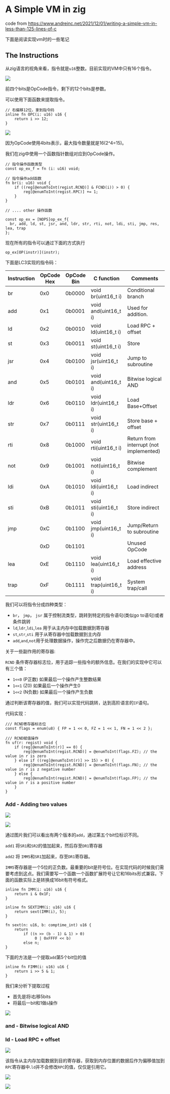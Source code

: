 

# A Simple VM in zig
code from https://www.andreinc.net/2021/12/01/writing-a-simple-vm-in-less-than-125-lines-of-c

下面是阅读实现vm时的一些笔记

## The Instructions

从zig语言的视角来看，指令就是`u16`整数。目前实现的VM中只有16个指令。

![](https://www.andreinc.net/assets/images/2021-12-01-writing-a-simple-vm-in-less-than-125-lines-of-c/instr.drawio.png)

前四个bits是OpCode指令，剩下的12个bits是参数。

可以使用下面函数来提取指令。

```zig
// 右偏移12位，拿到指令码
inline fn OPC(i: u16) u16 {
    return i >> 12;
}
```

![](https://www.andreinc.net/assets/images/2021-12-01-writing-a-simple-vm-in-less-than-125-lines-of-c/opp.drawio.png)

因为OpCode使用4bits表示，最大指令数量就是16(2^4=15)。

我们在zig中使用一个函数指针数组对应到OpCode操作。

```zig
// 指令操作函数类型
const op_ex_f = fn (i: u16) void;

// 指令操作add函数
fn br(i: u16) void {
    if ((reg[@enumToInt(regist.RCND)] & FCND(i)) > 0) {
        reg[@enumToInt(regist.RPC)] += 1;
    }
}

// .... other 操作函数

const op_ex = [NOPS]op_ex_f{
  br, add, ld, st, jsr, and, ldr, str, rti, not, ldi, sti, jmp, res, lea, trap 
};

```

现在所有的指令可以通过下面的方式执行

```
op_ex[OP(instr)](instr);
```

下面是LC3实现的指令码：

|Instruction|OpCode Hex|	OpCode Bin|	C function	|Comments|
|-------|---|---|---|---|
|br|0x0|0b0000|void br(uint16_t i)|Conditional branch|
|add|0x1|0b0001|void and(uint16_t i)|Used for addition.|
|ld|0x2|0b0010|void ld(uint16_t i)|Load RPC + offset|
|st|0x3|0b0011|void st(uint16_t i)|Store|
|jsr|0x4|0b0100|void jsr(uint16_t i)|Jump to subroutine|
|and|0x5|0b0101|void and(uint16_t i)|Bitwise logical AND|
|ldr|0x6|0b0110|void ldr(uint16_t i)|Load Base+Offset|
|str|0x7|0b0111|void str(uint16_t i)|Store base + offset|
|rti|0x8|0b1000|void rti(uint16_t i)|Return from interrupt (not implemented)|
|not|0x9|0b1001|void not(uint16_t i)|Bitwise complement|
|ldi|0xA|0b1010|void ldi(uint16_t i)|Load indirect|
|sti|0xB|0b1011|void sti(uint16_t i)|Store indirect|
|jmp|0xC|0b1100|void jmp(uint16_t i)|Jump/Return to subroutine|
| |0xD|0b1101| |Unused OpCode|
|lea|0xE|0b1110|void lea(uint16_t i)|Load effective address|
|trap|0xF|0b1111|void trap(uint16_t i)|System trap/call|


我们可以将指令分成四种类型：

- `br`， `jmp`， `jsr` 属于控制流类型，跳转到特定的指令语句(类似go to语句)或者条件跳转
- `ld`,`ldr`,`ldi`,`lea` 用于从主内存中加载数据到寄存器
- `st`,`str`,`sti` 用于从寄存器中加载数据到主内存
- `add`,`and`,`not`用于处理数据操作，操作完之后数据仍在寄存器中。


关于一些副作用的寄存器:

`RCND` 条件寄存器标志位，用于追踪一些指令的额外信息。在我们的实现中它可以有三个值：
- `1<<0` (P正数) 如果最后一个操作产生整数结果
- `1<<1` (Z0) 如果最后一个操作产生0
- `1<<2` (N负数) 如果最后一个操作产生负数

通过判断该寄存器的值，我们可以实现代码跳转，达到高阶语言的`IF`语句。

代码实现：

```zig
/// RCND寄存器标志位
const flags = enum(u8) { FP = 1 << 0, FZ = 1 << 1, FN = 1 << 2 };

/// RCND赋值操作
fn uf(r: regist) void {
    if (reg[@enumToInt(r)] == 0) {
        reg[@enumToInt(regist.RCND)] = @enumToInt(flags.FZ); // the value in r is zero
    } else if ((reg[@enumToInt(r)] >> 15) > 0) {
        reg[@enumToInt(regist.RCND)] = @enumToInt(flags.FN); // the value in r is z negative number
    } else {
        reg[@enumToInt(regist.RCND)] = @enumToInt(flags.FP); // the value in r is a positive number
    }
}
```

### Add - Adding two values

![](https://www.andreinc.net/assets/images/2021-12-01-writing-a-simple-vm-in-less-than-125-lines-of-c/add.drawio.png)

![](https://www.andreinc.net/assets/images/2021-12-01-writing-a-simple-vm-in-less-than-125-lines-of-c/add2.drawio.png)

通过图片我们可以看出有两个版本的`add`，通过第五个bit位标识不同。

`add1` 将`SR1`和`SR2`的值加起来，然后存至`DR1`寄存器

`add2` 将 `IMM5`和`SR1`加起来，存至`DR1`寄存器。

`IMM5`寄存器是一个5位的正负数。最重要的bit是符号位。在实现代码的时候我们需要考虑到这点。我们需要写一个函数一个函数扩展符号让它和16bits形式兼容。下面的函数实际上是转换成16bit有符号格式。

```zig
inline fn IMM(i: u16) u16 {
    return i & 0x1F;
}

inline fn SEXTIMM(i: u16) u16 {
    return sext(IMM(i), 5);
}

fn sext(n: u16, b: comptime_int) u16 {
    return 
        if ((n >> (b - 1) & 1) > 0)
             0 | 0xFFFF << b)
        else n;
}
```


下面的方法是一个提取`add`第5个bit位的值
```zig
inline fn FIMM(i: u16) u16 {
    return i >> 5 & 1;
}
```

我们来分析下提取过程
- 首先是将i右移5bits
- 将最后一bit和1做`&`操作

![](https://www.andreinc.net/assets/images/2021-12-01-writing-a-simple-vm-in-less-than-125-lines-of-c/fimm.drawio.png)

### and - Bitwise logical AND

### ld - Load RPC + offset

![](https://www.andreinc.net/assets/images/2021-12-01-writing-a-simple-vm-in-less-than-125-lines-of-c/ldexp.drawio.png)

该指令从主内存加载数据到目的寄存器，获取到内存位置的数据后作为偏移值加到`RPC`寄存器中.`ld`并不会修改`RPC`的值，仅仅是引用它。

![](https://www.andreinc.net/assets/images/2021-12-01-writing-a-simple-vm-in-less-than-125-lines-of-c/ldexp.drawio.png)



![](https://www.andreinc.net/assets/images/2021-12-01-writing-a-simple-vm-in-less-than-125-lines-of-c/ld.drawio.png)

